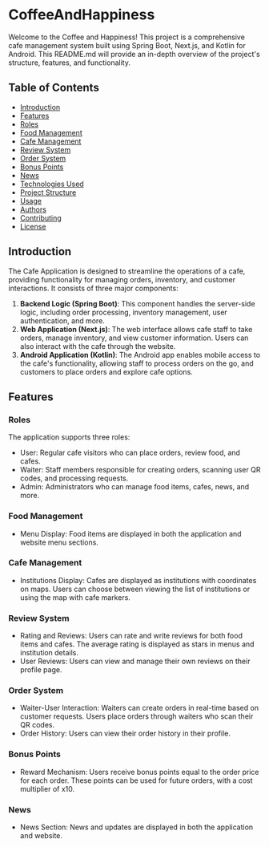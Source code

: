 # CoffeeAndHappiness

Welcome to the Coffee and Happiness! This project is a comprehensive cafe management system built using Spring Boot, Next.js, and Kotlin for Android. This README.md will provide an in-depth overview of the project's structure, features, and functionality.


## Table of Contents

- [Introduction](#introduction)
- [Features](#features)
- [Roles](#roles)
- [Food Management](#food-management)
- [Cafe Management](#cafe-management)
- [Review System](#review-system)
- [Order System](#order-system)
- [Bonus Points](#bonus-points)
- [News](#news)
- [Technologies Used](#technologies-used)
- [Project Structure](#project-structure)
- [Usage](#usage)
- [Authors](#authors)
- [Contributing](#contributing)
- [License](#license)


## Introduction
The Cafe Application is designed to streamline the operations of a cafe, providing functionality for managing orders, inventory, and customer interactions. It consists of three major components:

1. **Backend Logic (Spring Boot)**: This component handles the server-side logic, including order processing, inventory management, user authentication, and more.
2. **Web Application (Next.js)**: The web interface allows cafe staff to take orders, manage inventory, and view customer information. Users can also interact with the cafe through the website.
3. **Android Application (Kotlin)**: The Android app enables mobile access to the cafe's functionality, allowing staff to process orders on the go, and customers to place orders and explore cafe options.


## Features

### Roles
The application supports three roles:

- User: Regular cafe visitors who can place orders, review food, and cafes.
- Waiter: Staff members responsible for creating orders, scanning user QR codes, and processing requests.
- Admin: Administrators who can manage food items, cafes, news, and more.

### Food Management
- Menu Display: Food items are displayed in both the application and website menu sections.

### Cafe Management
- Institutions Display: Cafes are displayed as institutions with coordinates on maps. Users can choose between viewing the list of institutions or using the map with cafe markers.

### Review System
- Rating and Reviews: Users can rate and write reviews for both food items and cafes. The average rating is displayed as stars in menus and institution details.
- User Reviews: Users can view and manage their own reviews on their profile page.

### Order System
- Waiter-User Interaction: Waiters can create orders in real-time based on customer requests. Users place orders through waiters who scan their QR codes.
- Order History: Users can view their order history in their profile.

### Bonus Points
- Reward Mechanism: Users receive bonus points equal to the order price for each order. These points can be used for future orders, with a cost multiplier of x10.

### News
- News Section: News and updates are displayed in both the application and website.
